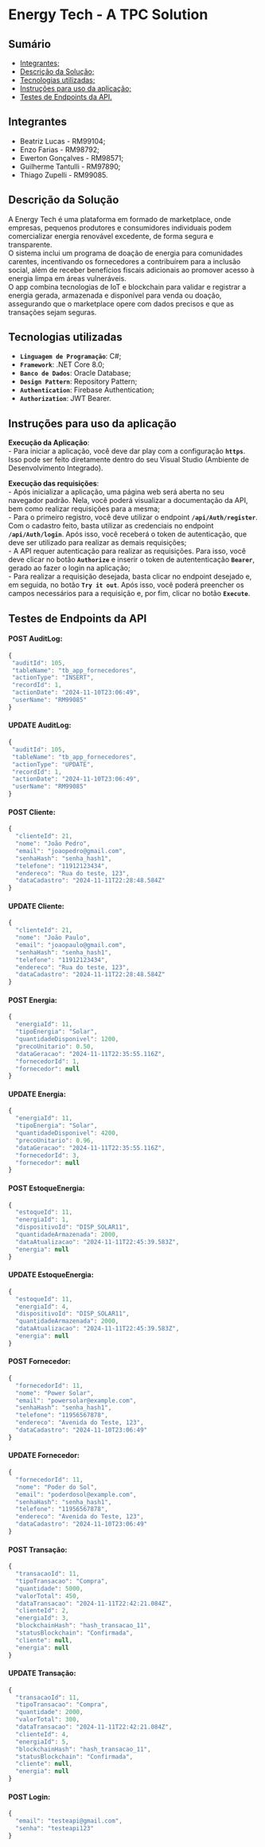 # Energy Tech - A TPC Solution

## Sumário
- [Integrantes;](#integrantes)
- [Descrição da Solução;](#descrição-da-solução)
- [Tecnologias utilizadas;](#tecnologias-utilizadas)
- [Instruções para uso da aplicação;](#instruções-para-uso-da-aplicação)
- [Testes de Endpoints da API.](#testes-de-endpoints-da-api)

## Integrantes
- Beatriz Lucas - RM99104;
- Enzo Farias - RM98792;
- Ewerton Gonçalves - RM98571;
- Guilherme Tantulli - RM97890;
- Thiago Zupelli - RM99085.

## Descrição da Solução
A Energy Tech é uma plataforma em formado de marketplace, onde empresas, pequenos produtores e consumidores individuais podem comercializar energia renovável excedente, de forma segura e transparente.\
O sistema inclui um programa de doação de energia para comunidades carentes, incentivando os fornecedores a contribuírem para a inclusão social, além de receber benefícios fiscais adicionais ao promover acesso à energia limpa em áreas vulneráveis.\
O app combina tecnologias de IoT e blockchain para validar e registrar a energia gerada, armazenada e disponível para venda ou doação, assegurando que o marketplace opere com dados precisos e que as transações sejam seguras.

## Tecnologias utilizadas
- **`Linguagem de Programação`**: C#;
- **`Framework`**: .NET Core 8.0;
- **`Banco de Dados`**: Oracle Database;
- **`Design Pattern`**: Repository Pattern;
- **`Authentication`**: Firebase Authentication; 
- **`Authorization`**: JWT Bearer.

## Instruções para uso da aplicação

**Execução da Aplicação**:\
    - Para iniciar a aplicação, você deve dar play com a configuração **`https`**. Isso pode ser feito diretamente dentro do seu Visual Studio (Ambiente de Desenvolvimento Integrado).

**Execução das requisições**:\
    - Após inicializar a aplicação, uma página web será aberta no seu navegador padrão. Nela, você poderá visualizar a documentação da API, bem como realizar requisições para a mesma;\
    - Para o primeiro registro, você deve utilizar o endpoint **`/api/Auth/register`**. Com o cadastro feito, basta utilizar as credenciais no endpoint **`/api/Auth/login`**. Após isso, você receberá o token de autenticação, que deve ser utilizado para realizar as demais requisições;\
    - A API requer autenticação para realizar as requisições. Para isso, você deve clicar no botão **`Authorize`** e inserir o token de autententicação **`Bearer`**, gerado ao fazer o login na aplicação;\
    - Para realizar a requisição desejada, basta clicar no endpoint desejado e, em seguida, no botão **`Try it out`**. Após isso, você poderá preencher os campos necessários para a requisição e, por fim, clicar no botão **`Execute`**.

## Testes de Endpoints da API
#### POST AuditLog:
```js
{
 "auditId": 105,
 "tableName": "tb_app_fornecedores",
 "actionType": "INSERT",
 "recordId": 1,
 "actionDate": "2024-11-10T23:06:49",
 "userName": "RM99085"
}
```

#### UPDATE AuditLog:
```js
{
 "auditId": 105,
 "tableName": "tb_app_fornecedores",
 "actionType": "UPDATE",
 "recordId": 1,
 "actionDate": "2024-11-10T23:06:49",
 "userName": "RM99085"
}
```

#### POST Cliente:
```js
{
  "clienteId": 21,
  "nome": "João Pedro",
  "email": "joaopedro@gmail.com",
  "senhaHash": "senha_hash1",
  "telefone": "11912123434",
  "endereco": "Rua do teste, 123",
  "dataCadastro": "2024-11-11T22:28:48.584Z"
}
```

#### UPDATE Cliente:
```js
{
  "clienteId": 21,
  "nome": "João Paulo",
  "email": "joaopaulo@gmail.com",
  "senhaHash": "senha_hash1",
  "telefone": "11912123434",
  "endereco": "Rua do teste, 123",
  "dataCadastro": "2024-11-11T22:28:48.584Z"
}
```

#### POST Energia:
```js
{
  "energiaId": 11,
  "tipoEnergia": "Solar",
  "quantidadeDisponivel": 1200,
  "precoUnitario": 0.50,
  "dataGeracao": "2024-11-11T22:35:55.116Z",
  "fornecedorId": 1,
  "fornecedor": null
}
```

#### UPDATE Energia:
```js
{
  "energiaId": 11,
  "tipoEnergia": "Solar",
  "quantidadeDisponivel": 4200,
  "precoUnitario": 0.96,
  "dataGeracao": "2024-11-11T22:35:55.116Z",
  "fornecedorId": 3,
  "fornecedor": null
}
```

#### POST EstoqueEnergia:
```js
{
  "estoqueId": 11,
  "energiaId": 1,
  "dispositivoId": "DISP_SOLAR11",
  "quantidadeArmazenada": 2000,
  "dataAtualizacao": "2024-11-11T22:45:39.583Z",
  "energia": null
}
```

#### UPDATE EstoqueEnergia:
```js
{
  "estoqueId": 11,
  "energiaId": 4,
  "dispositivoId": "DISP_SOLAR11",
  "quantidadeArmazenada": 2000,
  "dataAtualizacao": "2024-11-11T22:45:39.583Z",
  "energia": null
}
```

#### POST Fornecedor:
```js
{
  "fornecedorId": 11,
  "nome": "Power Solar",
  "email": "powersolar@example.com",
  "senhaHash": "senha_hash1",
  "telefone": "11956567878",
  "endereco": "Avenida do Teste, 123",
  "dataCadastro": "2024-11-10T23:06:49"
}
```

#### UPDATE Fornecedor:
```js
{
  "fornecedorId": 11,
  "nome": "Poder do Sol",
  "email": "poderdosol@example.com",
  "senhaHash": "senha_hash1",
  "telefone": "11956567878",
  "endereco": "Avenida do Teste, 123",
  "dataCadastro": "2024-11-10T23:06:49"
}
```

#### POST Transação:
```js
{
  "transacaoId": 11,
  "tipoTransacao": "Compra",
  "quantidade": 5000,
  "valorTotal": 450,
  "dataTransacao": "2024-11-11T22:42:21.084Z",
  "clienteId": 2,
  "energiaId": 3,
  "blockchainHash": "hash_transacao_11",
  "statusBlockchain": "Confirmada",
  "cliente": null,
  "energia": null
}
```

#### UPDATE Transação:
```js
{
  "transacaoId": 11,
  "tipoTransacao": "Compra",
  "quantidade": 2000,
  "valorTotal": 300,
  "dataTransacao": "2024-11-11T22:42:21.084Z",
  "clienteId": 4,
  "energiaId": 5,
  "blockchainHash": "hash_transacao_11",
  "statusBlockchain": "Confirmada",
  "cliente": null,
  "energia": null
}
```

#### POST Login:
```js
{
  "email": "testeapi@gmail.com",
  "senha": "testeapi123"
}
```
